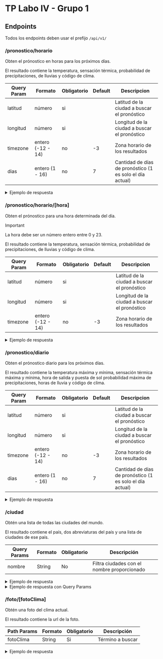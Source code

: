 # TP Labo IV - Grupo 1

## Endpoints

Todos los endpoints deben usar el prefijo `/api/v1/`

### /pronostico/horario

Obten el prónostico en horas para los próximos días.

El resultado contiene la temperatura, sensación térmica, probabilidad de precipitaciones, de lluvias y código de clima.

| Query Param | Formato           | Obligatorio | Default | Descripcion                                              |
|-------------|-------------------|-------------|---------|----------------------------------------------------------|
| latitud     | número            | si          |         | Latitud de la ciudad a buscar el pronóstico              |
| longitud    | número            | si          |         | Longitud de la ciudad a buscar el pronóstico             |
| timezone    | entero (-12 - 14) | no          | -3      | Zona horario de los resultados                           |
| dias        | entero (1 - 16)   | no          | 7       | Cantidad de días de pronóstico (1 es solo el día actual) |

<details>
<summary>Ejemplo de respuesta</summary>
`/api/v1/pronostico/horario?longitud=10&latitud=80&dias=1`

```json
{
  "msg": "Ok",
  "data": {
    "latitude": 80,
    "longitude": 10,
    "generationtime_ms": 7.7279806137085,
    "utc_offset_seconds": -10800,
    "timezone": "Etc/GMT+3",
    "timezone_abbreviation": "-03",
    "elevation": 0,
    "hourly_units": {
      "time": "iso8601",
      "temperature_2m": "°C",
      "apparent_temperature": "°C",
      "precipitation_probability": "%",
      "rain": "mm",
      "weather_code": "wmo code"
    },
    "hourly": {
      "time": [
        "2024-09-23T00:00",
        "2024-09-23T01:00",
        "2024-09-23T02:00",
        "2024-09-23T03:00",
        "2024-09-23T04:00",
        "2024-09-23T05:00",
        "2024-09-23T06:00",
        "2024-09-23T07:00",
        "2024-09-23T08:00",
        "2024-09-23T09:00",
        "2024-09-23T10:00",
        "2024-09-23T11:00",
        "2024-09-23T12:00",
        "2024-09-23T13:00",
        "2024-09-23T14:00",
        "2024-09-23T15:00",
        "2024-09-23T16:00",
        "2024-09-23T17:00",
        "2024-09-23T18:00",
        "2024-09-23T19:00",
        "2024-09-23T20:00",
        "2024-09-23T21:00",
        "2024-09-23T22:00",
        "2024-09-23T23:00"
      ],
      "temperature_2m": [2.2, 2.3, 2.5, 2.7, 3.2, 2.9, 2.8, 2.8, 2.8, 3.1, 3.2, 3.2, 3.2, 3, 3, 3.1, 3, 3.1, 3, 3.1, 3.2, 3.1, 3.3, 3.3],
      "apparent_temperature": [-4.6, -4.6, -4.7, -4.7, -4.4, -4.6, -4.8, -5, -5, -4.5, -4.5, -4.6, -4.4, -4.6, -4.6, -4.5, -4.6, -4.4, -4.5, -4.3, -4.1, -4.3, -3.9, -3.4],
      "precipitation_probability": [15, 15, 13, 28, 35, 33, 35, 43, 43, 50, 40, 58, 53, 50, 50, 50, 38, 30, 33, 30, 38, 45, 48, 53],
      "rain": [0, 0, 0, 0, 0, 0, 0, 0, 0, 0, 0, 0, 0, 0, 0, 0, 0, 0, 0, 0, 0, 0, 0, 0.1],
      "weather_code": [2, 2, 2, 3, 3, 2, 2, 3, 3, 2, 3, 3, 3, 3, 3, 3, 3, 3, 3, 3, 3, 3, 3, 85]
    }
  }
}
```
</details>

### /pronostico/horario/[hora]

Obten el prónostico para una hora determinada del día.

> [!IMPORTANT]
> La hora debe ser un número entero entre 0 y 23.

El resultado contiene la temperatura, sensación térmica, probabilidad de precipitaciones, de lluvias y código de clima.

| Query Param | Formato           | Obligatorio | Default | Descripcion                                  |
|-------------|-------------------|-------------|---------|----------------------------------------------|
| latitud     | número            | si          |         | Latitud de la ciudad a buscar el pronóstico  |
| longitud    | número            | si          |         | Longitud de la ciudad a buscar el pronóstico |
| timezone    | entero (-12 - 14) | no          | -3      | Zona horario de los resultados               |

<details>
<summary>Ejemplo de respuesta</summary>
`/api/v1/pronostico/horario/23?longitud=10&latitud=80`

```json
{
  "msg": "Ok",
  "data": {
    "latitude": 80,
    "longitude": 10,
    "generationtime_ms": 0.043034553527832,
    "utc_offset_seconds": -10800,
    "timezone": "Etc/GMT+3",
    "timezone_abbreviation": "-03",
    "elevation": 0,
    "hourly_units": {
      "time": "iso8601",
      "temperature_2m": "°C",
      "apparent_temperature": "°C",
      "precipitation_probability": "%",
      "rain": "mm"
    },
    "hourly": {
      "time": "2024-09-23T23:00",
      "temperature_2m": 3.3,
      "apparent_temperature": -3.4,
      "precipitation_probability": 53,
      "rain": 0.1,
      "weather_code": 85
    }
  }
}
```
</details>

### /pronostico/diario

Obten el prónostico diario para los próximos días.

El resultado contiene la temperatura máxima y mínima, sensación térmica máxima y mínima, hora de salida y puesta de sol probabilidad máxima de precipitaciones, horas de lluvia y código de clima.

| Query Param | Formato           | Obligatorio | Default | Descripcion                                              |
|-------------|-------------------|-------------|---------|----------------------------------------------------------|
| latitud     | número            | si          |         | Latitud de la ciudad a buscar el pronóstico              |
| longitud    | número            | si          |         | Longitud de la ciudad a buscar el pronóstico             |
| timezone    | entero (-12 - 14) | no          | -3      | Zona horario de los resultados                           |
| dias        | entero (1 - 16)   | no          | 7       | Cantidad de días de pronóstico (1 es solo el día actual) |

<details>
<summary>Ejemplo de respuesta</summary>
`/api/v1/pronostico/diario?longitud=10&latitud=80&dias=1`

```json
{
  "msg": "Ok",
  "data": {
    "latitude": 80,
    "longitude": 10,
    "generationtime_ms": 0.0979900360107422,
    "utc_offset_seconds": -10800,
    "timezone": "Etc/GMT+3",
    "timezone_abbreviation": "-03",
    "elevation": 0,
    "daily_units": {
      "time": "iso8601",
      "weather_code": "wmo code",
      "temperature_2m_max": "°C",
      "temperature_2m_min": "°C",
      "apparent_temperature_max": "°C",
      "apparent_temperature_min": "°C",
      "sunrise": "iso8601",
      "sunset": "iso8601",
      "precipitation_hours": "h",
      "precipitation_probability_max": "%"
    },
    "daily": {
      "time": [
        "2024-09-24"
      ],
      "weather_code": [80],
      "temperature_2m_max": [3.5],
      "temperature_2m_min": [-2],
      "apparent_temperature_max": [-0.2],
      "apparent_temperature_min": [-9.1],
      "sunrise": [
        "2024-09-24T02:10"
      ],
      "sunset": [
        "2024-09-24T14:13"
      ],
      "precipitation_hours": [13],
      "precipitation_probability_max": [78]
    }
  }
}
```
</details>

### /ciudad

Obtén una lista de todas las ciudades del mundo.

El resultado contiene el país, dos abreviaturas del país y una lista de ciudades de ese país.

| Query Params | Formato | Obligatorio | Descripción                                 |
|--------------|---------|-------------|---------------------------------------------|
| nombre       | String  | No          | Filtra ciudades con el nombre proporcionado |

<details>
<summary>Ejemplo de respuesta</summary>
`api/v1/ciudad`

```json
{
  "msg": "ok",
  "data": {
    "error": false,
    "msg": "countries and cities retrieved",
    "data": [
      {
        "iso2": "AF",
        "iso3": "AFG",
        "country": "Afghanistan",
        "cities": [
          "Herat",
          "Kabul",
          "Kandahar",
          "Molah",
          "Rana",
          "Shar",
          "Sharif",
          "Wazir Akbar Khan"
        ]
      },
      {
        "iso2": "AL",
        "iso3": "ALB",
        "country": "Albania",
        "cities": [
          "Elbasan",
          "Petran",
          "Pogradec",
          "Shkoder",
          "Tirana",
          "Ura Vajgurore"
        ]
      },
      ...
    ]
  }
}
```

</details>

<details>
<summary>Ejemplo de respuesta con Query Params</summary>
`api/v1/ciudad?nombre=Bahia%20Blanca`

```json
{
  "msg": "Ok",
  "data": [
    {
      "id": 3865086,
      "name": "Bahía Blanca",
      "latitude": -38.71959,
      "longitude": -62.27243,
      "elevation": 24,
      "feature_code": "PPLA2",
      "country_code": "AR",
      "admin1_id": 3435907,
      "admin2_id": 3865084,
      "timezone": "America/Argentina/Buenos_Aires",
      "population": 276546,
      "country_id": 3865483,
      "country": "Argentina",
      "admin1": "Buenos Aires",
      "admin2": "Partido de Bahía Blanca"
    },
    {
      "id": 3923420,
      "name": "Bahía Blanca",
      "latitude": -14.43333,
      "longitude": -62.3,
      "elevation": 195,
      "feature_code": "PPL",
      "country_code": "BO",
      "admin1_id": 3904907,
      "timezone": "America/La_Paz",
      "country_id": 3923057,
      "country": "Bolivia",
      "admin1": "Santa Cruz"
    },
    ...
  ]
}
```

</details>

### /foto/[fotoClima]

Obtén una foto del clima actual.

El resultado contiene la url de la foto.

| Path Params | Formato | Obligatorio | Descripción      |
|-------------|---------|-------------|------------------|
| fotoClima   | String  | Si          | Término a buscar |

<details>
<summary>Ejemplo de respuesta</summary>
`api/v1/foto/windy`

```json
{
  "msg": "Ok",
  "data": "https://images.unsplash.com/photo-1470176519524-3c2f481c8c9c?crop=entropy&cs=tinysrgb&fit=max&fm=jpg&ixid=M3w2NTc4ODl8MHwxfHNlYXJjaHwxfHx3aW5keXxlbnwxfHx8fDE3MjcyOTg5OTl8MA&ixlib=rb-4.0.3&q=80&w=200"
}
```

</details>